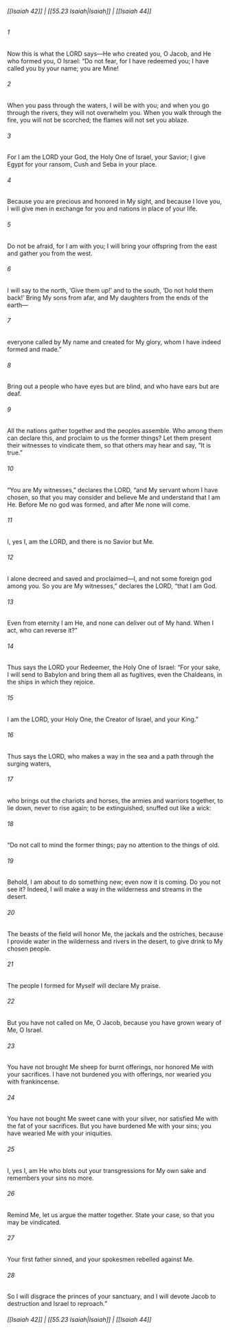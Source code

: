 
###### [[Isaiah 42]] | [[55.23 Isaiah|Isaiah]] | [[Isaiah 44]]

###### 1
Now this is what the LORD says—He who created you, O Jacob, and He who formed you, O Israel: “Do not fear, for I have redeemed you; I have called you by your name; you are Mine!
###### 2
When you pass through the waters, I will be with you; and when you go through the rivers, they will not overwhelm you. When you walk through the fire, you will not be scorched; the flames will not set you ablaze.
###### 3
For I am the LORD your God, the Holy One of Israel, your Savior; I give Egypt for your ransom, Cush and Seba in your place.
###### 4
Because you are precious and honored in My sight, and because I love you, I will give men in exchange for you and nations in place of your life.
###### 5
Do not be afraid, for I am with you; I will bring your offspring from the east and gather you from the west.
###### 6
I will say to the north, ‘Give them up!’ and to the south, ‘Do not hold them back!’ Bring My sons from afar, and My daughters from the ends of the earth—
###### 7
everyone called by My name and created for My glory, whom I have indeed formed and made.”
###### 8
Bring out a people who have eyes but are blind, and who have ears but are deaf.
###### 9
All the nations gather together and the peoples assemble. Who among them can declare this, and proclaim to us the former things? Let them present their witnesses to vindicate them, so that others may hear and say, “It is true.”
###### 10
“You are My witnesses,” declares the LORD, “and My servant whom I have chosen, so that you may consider and believe Me and understand that I am He. Before Me no god was formed, and after Me none will come.
###### 11
I, yes I, am the LORD, and there is no Savior but Me.
###### 12
I alone decreed and saved and proclaimed—I, and not some foreign god among you. So you are My witnesses,” declares the LORD, “that I am God.
###### 13
Even from eternity I am He, and none can deliver out of My hand. When I act, who can reverse it?”
###### 14
Thus says the LORD your Redeemer, the Holy One of Israel: “For your sake, I will send to Babylon and bring them all as fugitives, even the Chaldeans, in the ships in which they rejoice.
###### 15
I am the LORD, your Holy One, the Creator of Israel, and your King.”
###### 16
Thus says the LORD, who makes a way in the sea and a path through the surging waters,
###### 17
who brings out the chariots and horses, the armies and warriors together, to lie down, never to rise again; to be extinguished, snuffed out like a wick:
###### 18
“Do not call to mind the former things; pay no attention to the things of old.
###### 19
Behold, I am about to do something new; even now it is coming. Do you not see it? Indeed, I will make a way in the wilderness and streams in the desert.
###### 20
The beasts of the field will honor Me, the jackals and the ostriches, because I provide water in the wilderness and rivers in the desert, to give drink to My chosen people.
###### 21
The people I formed for Myself will declare My praise.
###### 22
But you have not called on Me, O Jacob, because you have grown weary of Me, O Israel.
###### 23
You have not brought Me sheep for burnt offerings, nor honored Me with your sacrifices. I have not burdened you with offerings, nor wearied you with frankincense.
###### 24
You have not bought Me sweet cane with your silver, nor satisfied Me with the fat of your sacrifices. But you have burdened Me with your sins; you have wearied Me with your iniquities.
###### 25
I, yes I, am He who blots out your transgressions for My own sake and remembers your sins no more.
###### 26
Remind Me, let us argue the matter together. State your case, so that you may be vindicated.
###### 27
Your first father sinned, and your spokesmen rebelled against Me.
###### 28
So I will disgrace the princes of your sanctuary, and I will devote Jacob to destruction and Israel to reproach.”

###### [[Isaiah 42]] | [[55.23 Isaiah|Isaiah]] | [[Isaiah 44]]
